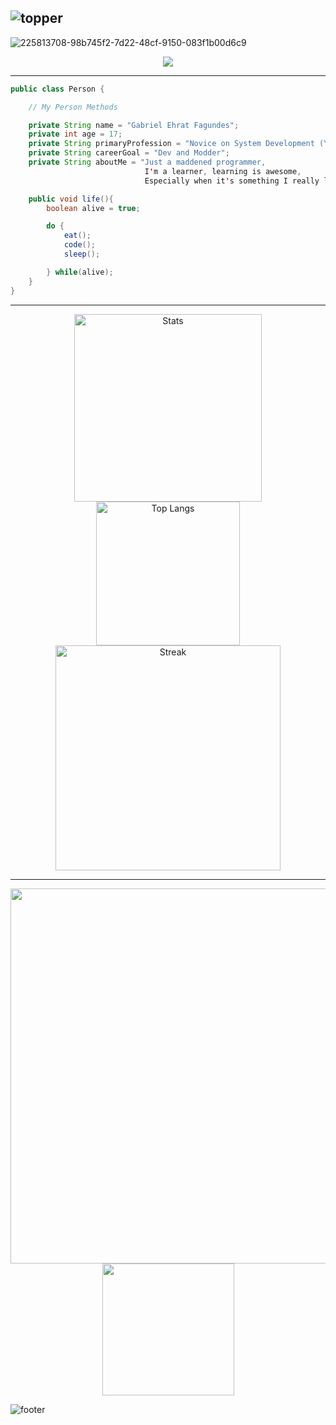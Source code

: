 ![topper](https://github.com/user-attachments/assets/dabf7d9c-4560-4694-8ef8-d9f262ed07e6)
---
![225813708-98b745f2-7d22-48cf-9150-083f1b00d6c9](https://github.com/user-attachments/assets/146a8445-385f-42a3-bf47-1cb3fed75c52)

<div align="center">
    <img src="https://readme-typing-svg.demolab.com?font=Courier+Prime&weight=500&pause=1000&color=F7C08C&center=true&vCenter=true&width=435&lines=Hello%2C+World!;My+name+is+Gabriel.;I'm+a+programming+lover.;Coffee+and+coding+for+life.">
</div>

---
```java
public class Person {

    // My Person Methods

    private String name = "Gabriel Ehrat Fagundes";
    private int age = 17;
    private String primaryProfession = "Novice on System Development (Young Apprentice)";
    private String careerGoal = "Dev and Modder";
    private String aboutMe = "Just a maddened programmer,
                              I'm a learner, learning is awesome,
                              Especially when it's something I really like."

    public void life(){
        boolean alive = true;

        do {
            eat();
            code();
            sleep();

        } while(alive);
    }
}
```
***

<div align="center">
    <img src="https://github-readme-stats.vercel.app/api?username=gabrielEFagundes&show_icons=true&show=prs_merged&theme=ambient_gradient&bg_color=90,02159B,F2A673" alt="Stats" width="300"/>
    <img src="https://github-readme-stats.vercel.app/api/top-langs/?username=gabrielEFagundes&layout=donut&theme=ambient_gradient&bg_color=90,02159B,F2A673" alt="Top Langs" width="230"/>
    <img src="https://github-readme-streak-stats-omega-gray.vercel.app?user=gabrielEFagundes&theme=ambient-gradient&exclude_days=Sun&background=90%2C02159B%2CF2A673&border=EBEBEB" alt="Streak" width="360">
</div>
<div align="center">
    
</div>

***

<p align="center">
    <img src="https://skillicons.dev/icons?i=java,python,c,cpp,cs,dotnet,html,css,js,bootstrap,mysql,vscode,eclipse,pycharm" width="600">
    <img src="https://skillicons.dev/icons?i=windows,linux,git,blender,robloxstudio" width="211">
</p>

![footer](https://github.com/user-attachments/assets/6098bc3b-1a35-4df2-85a2-c33028e73512)
